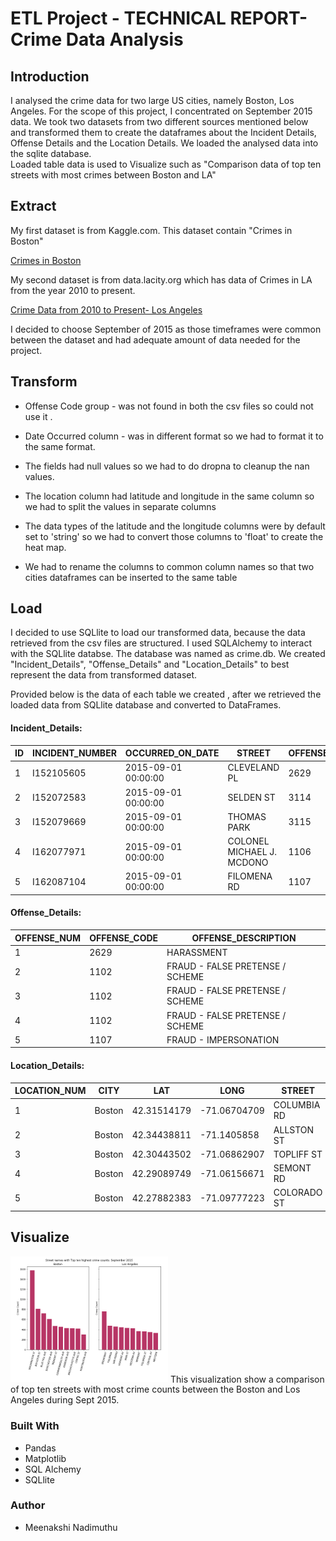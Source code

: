# ETL Project - TECHNICAL REPORT- Crime Data Analysis

## Introduction

I analysed the crime data for two large US cities, namely Boston, Los Angeles. For the scope of this project, I concentrated on 
September 2015 data. We took two datasets from two different sources mentioned below and transformed them to create the dataframes 
about the Incident Details, Offense Details and the Location Details. We loaded the analysed data into the sqlite database.  
Loaded table data is used to Visualize such as "Comparison data of top ten streets with most crimes between Boston and LA"

## Extract 

My first dataset is from Kaggle.com.  This dataset contain "Crimes in Boston"

[Crimes in Boston](https://www.kaggle.com/ankkur13/boston-crime-data "Crimes in Boston")

My second dataset is from data.lacity.org which has data of Crimes in LA from the year 2010 to present. 

[Crime Data from 2010 to Present- Los Angeles](https://data.lacity.org/A-Safe-City/Crime-Data-from-2010-to-Present/y8tr-7khq "Crime Data from 2010 to Present")

I decided to choose September of 2015 as those timeframes were common between the dataset and had adequate 
amount of data needed for the project.

## Transform

* Offense Code group - was not found in both the csv files so could not use it . 

* Date Occurred column - was in different format so we had to format it to the same format.

* The fields had null values so we had to do dropna to cleanup the nan values.

* The location column had latitude and longitude in the same column so we had to split the values in separate columns

* The data types of the latitude and the longitude columns were by default set to 'string' so we had to convert those columns to 'float' to create the heat map.

* We had to rename the columns to common column names so that two cities dataframes can be inserted to the same table


## Load

I decided to use SQLlite to load our transformed data, because the data retrieved from the csv files are structured. 
I used SQLAlchemy to interact with the SQLlite databse. The database was named as crime.db. We created "Incident_Details", 
"Offense_Details" and "Location_Details" to best represent the data from transformed dataset. 

Provided below is the data of each table we created , after we retrieved the loaded data from SQLlite database and 
converted to DataFrames. 

#### Incident_Details:


  | ID |INCIDENT_NUMBER| OCCURRED_ON_DATE  | STREET                         | OFFENSE_CODE    |
  | -- | ------------- | ---------------   |--------------------------------| --------------- |
  | 1  | I152105605	   |2015-09-01 00:00:00|	CLEVELAND PL	                |2629             |           
  | 2  | I152072583	   |2015-09-01 00:00:00|	SELDEN ST	    	              |3114             |
  | 3  | I152079669	   |2015-09-01 00:00:00|	THOMAS PARK	                  |3115             |
  | 4  | I162077971	   |2015-09-01 00:00:00|	COLONEL MICHAEL J. MCDONO	    |1106             |
  | 5  |I162087104	   |2015-09-01 00:00:00|	FILOMENA RD		                |1107             |


#### Offense_Details:

|OFFENSE_NUM| OFFENSE_CODE  | OFFENSE_DESCRIPTION             |
|---------- | ------------- | --------------------------------|
| 1         |	2629	        | HARASSMENT                      |
| 2         | 1102	        | FRAUD - FALSE PRETENSE / SCHEME |
| 3         |	1102	        | FRAUD - FALSE PRETENSE / SCHEME |
| 4         |	1102	        | FRAUD - FALSE PRETENSE / SCHEME |
| 5         |	1107	        | FRAUD - IMPERSONATION           |

#### Location_Details:

| LOCATION_NUM  | CITY            | LAT          | LONG            | STREET          |
| ------------- | --------------- |------------- | --------------- | --------------- |
| 1             | Boston          |42.31514179   | -71.06704709    | COLUMBIA RD     |
| 2             | Boston          |42.34438811   | -71.1405858     | ALLSTON ST      |
| 3             | Boston          |42.30443502   | -71.06862907    | TOPLIFF ST      |
| 4             | Boston          |42.29089749   | -71.06156671    | SEMONT RD       |
| 5             | Boston          |42.27882383   | -71.09777223    | COLORADO ST     |




## Visualize 


<img src="https://github.com/arsasvk/ETLproject/blob/master/Images/Street%20names%20with%20Top%20ten%20highest%20crime%20counts_September%202015.png" alt="Streets Vs Crime counts in Sep 2015" height="50%" width="50%">
This visualization show a comparison of top ten streets with most crime counts between the Boston and Los Angeles during Sept 2015. 


### Built With

* Pandas
* Matplotlib
* SQL Alchemy
* SQLlite

### Author 

* Meenakshi Nadimuthu
